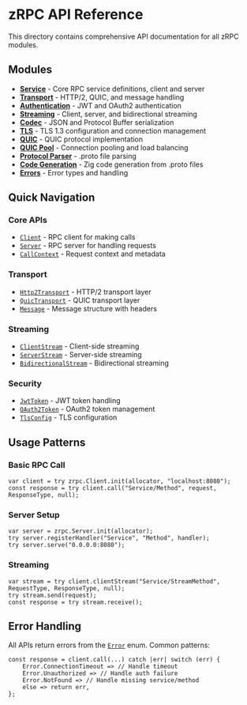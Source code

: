 # zRPC API Reference

This directory contains comprehensive API documentation for all zRPC modules.

## Modules

- [**Service**](service.md) - Core RPC service definitions, client and server
- [**Transport**](transport.md) - HTTP/2, QUIC, and message handling
- [**Authentication**](auth.md) - JWT and OAuth2 authentication
- [**Streaming**](streaming.md) - Client, server, and bidirectional streaming
- [**Codec**](codec.md) - JSON and Protocol Buffer serialization
- [**TLS**](tls.md) - TLS 1.3 configuration and connection management
- [**QUIC**](quic.md) - QUIC protocol implementation
- [**QUIC Pool**](quic_pool.md) - Connection pooling and load balancing
- [**Protocol Parser**](proto_parser.md) - .proto file parsing
- [**Code Generation**](codegen.md) - Zig code generation from .proto files
- [**Errors**](errors.md) - Error types and handling

## Quick Navigation

### Core APIs
- [`Client`](service.md#client) - RPC client for making calls
- [`Server`](service.md#server) - RPC server for handling requests
- [`CallContext`](service.md#callcontext) - Request context and metadata

### Transport
- [`Http2Transport`](transport.md#http2transport) - HTTP/2 transport layer
- [`QuicTransport`](transport.md#quictransport) - QUIC transport layer
- [`Message`](transport.md#message) - Message structure with headers

### Streaming
- [`ClientStream`](streaming.md#clientstream) - Client-side streaming
- [`ServerStream`](streaming.md#serverstream) - Server-side streaming
- [`BidirectionalStream`](streaming.md#bidirectionalstream) - Bidirectional streaming

### Security
- [`JwtToken`](auth.md#jwttoken) - JWT token handling
- [`OAuth2Token`](auth.md#oauth2token) - OAuth2 token management
- [`TlsConfig`](tls.md#tlsconfig) - TLS configuration

## Usage Patterns

### Basic RPC Call
```zig
var client = try zrpc.Client.init(allocator, "localhost:8080");
const response = try client.call("Service/Method", request, ResponseType, null);
```

### Server Setup
```zig
var server = zrpc.Server.init(allocator);
try server.registerHandler("Service", "Method", handler);
try server.serve("0.0.0.0:8080");
```

### Streaming
```zig
var stream = try client.clientStream("Service/StreamMethod", RequestType, ResponseType, null);
try stream.send(request);
const response = try stream.receive();
```

## Error Handling

All APIs return errors from the [`Error`](errors.md) enum. Common patterns:

```zig
const response = client.call(...) catch |err| switch (err) {
    Error.ConnectionTimeout => // Handle timeout
    Error.Unauthorized => // Handle auth failure
    Error.NotFound => // Handle missing service/method
    else => return err,
};
```